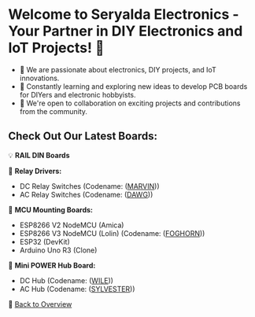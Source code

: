 # Welcome to Seryalda Electronics - Your Partner in DIY Electronics and IoT Projects! 👋

- 👀 We are passionate about electronics, DIY projects, and IoT innovations.
- 🌱 Constantly learning and exploring new ideas to develop PCB boards for DIYers and electronic hobbyists.
- 🤝 We're open to collaboration on exciting projects and contributions from the community.

## Check Out Our Latest Boards:

💡 **RAIL DIN Boards**

🔌 **Relay Drivers:**
  - DC Relay Switches (Codename: ([MARVIN](https://github.com/seryalda/marvin)))
  - AC Relay Switches (Codename: ([DAWG](https://github.com/seryalda/dawg)))

🌟 **MCU Mounting Boards:**
  - ESP8266 V2 NodeMCU (Amica)
  - ESP8266 V3 NodeMCU (Lolin) (Codename: ([FOGHORN](https://github.com/seryalda/foghorn)))
  - ESP32 (DevKit)
  - Arduino Uno R3 (Clone)

🔋 **Mini POWER Hub Board:**
  - DC Hub (Codename: ([WILE](https://github.com/seryalda/wile)))
  - AC Hub (Codename: ([SYLVESTER](https://github.com/seryalda/sylvester)))

🔗 [Back to Overview](#welcome-to-seryalda-electronics)
